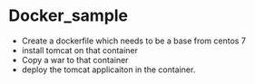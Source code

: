# Docker_sample
* Create a dockerfile which needs to be a base from centos 7
* install tomcat on that container 
* Copy a war to that container
* deploy the tomcat applicaiton in the container.

